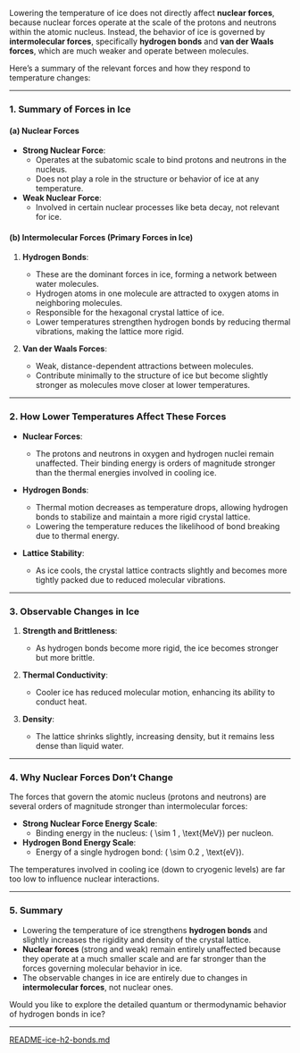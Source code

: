 Lowering the temperature of ice does not directly affect **nuclear forces**, because nuclear forces operate at the scale of the protons and neutrons within the atomic nucleus. Instead, the behavior of ice is governed by **intermolecular forces**, specifically **hydrogen bonds** and **van der Waals forces**, which are much weaker and operate between molecules. 

Here’s a summary of the relevant forces and how they respond to temperature changes:

---

### **1. Summary of Forces in Ice**
#### **(a) Nuclear Forces**
- **Strong Nuclear Force**:
  - Operates at the subatomic scale to bind protons and neutrons in the nucleus.
  - Does not play a role in the structure or behavior of ice at any temperature.
- **Weak Nuclear Force**:
  - Involved in certain nuclear processes like beta decay, not relevant for ice.

#### **(b) Intermolecular Forces (Primary Forces in Ice)**
1. **Hydrogen Bonds**:
   - These are the dominant forces in ice, forming a network between water molecules.
   - Hydrogen atoms in one molecule are attracted to oxygen atoms in neighboring molecules.
   - Responsible for the hexagonal crystal lattice of ice.
   - Lower temperatures strengthen hydrogen bonds by reducing thermal vibrations, making the lattice more rigid.

2. **Van der Waals Forces**:
   - Weak, distance-dependent attractions between molecules.
   - Contribute minimally to the structure of ice but become slightly stronger as molecules move closer at lower temperatures.

---

### **2. How Lower Temperatures Affect These Forces**
- **Nuclear Forces**:
  - The protons and neutrons in oxygen and hydrogen nuclei remain unaffected. Their binding energy is orders of magnitude stronger than the thermal energies involved in cooling ice.

- **Hydrogen Bonds**:
  - Thermal motion decreases as temperature drops, allowing hydrogen bonds to stabilize and maintain a more rigid crystal lattice.
  - Lowering the temperature reduces the likelihood of bond breaking due to thermal energy.

- **Lattice Stability**:
  - As ice cools, the crystal lattice contracts slightly and becomes more tightly packed due to reduced molecular vibrations.

---

### **3. Observable Changes in Ice**
1. **Strength and Brittleness**:
   - As hydrogen bonds become more rigid, the ice becomes stronger but more brittle.

2. **Thermal Conductivity**:
   - Cooler ice has reduced molecular motion, enhancing its ability to conduct heat.

3. **Density**:
   - The lattice shrinks slightly, increasing density, but it remains less dense than liquid water.

---

### **4. Why Nuclear Forces Don’t Change**
The forces that govern the atomic nucleus (protons and neutrons) are several orders of magnitude stronger than intermolecular forces:
- **Strong Nuclear Force Energy Scale**:
  - Binding energy in the nucleus: \( \sim 1 \, \text{MeV}\) per nucleon.
- **Hydrogen Bond Energy Scale**:
  - Energy of a single hydrogen bond: \( \sim 0.2 \, \text{eV}\).

The temperatures involved in cooling ice (down to cryogenic levels) are far too low to influence nuclear interactions.

---

### **5. Summary**
- Lowering the temperature of ice strengthens **hydrogen bonds** and slightly increases the rigidity and density of the crystal lattice.
- **Nuclear forces** (strong and weak) remain entirely unaffected because they operate at a much smaller scale and are far stronger than the forces governing molecular behavior in ice.
- The observable changes in ice are entirely due to changes in **intermolecular forces**, not nuclear ones.

Would you like to explore the detailed quantum or thermodynamic behavior of hydrogen bonds in ice?


---

[README-ice-h2-bonds.md](https://t2m.io/DdwL7UD)
